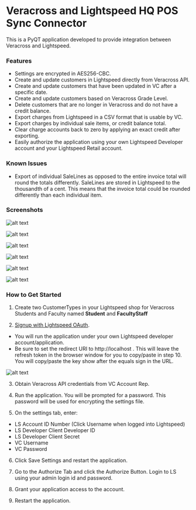 # Veracross and Lightspeed HQ POS Sync Connector

This is a PyQT application developed to provide integration between Veracross and Lightspeed.

### Features
* Settings are encrypted in AES256-CBC.
* Create and update customers in Lightspeed directly from Veracross API.
* Create and update customers that have been updated in VC after a specific date.
* Create and update customers based on Veracross Grade Level.
* Delete customers that are no longer in Veracross and do not have a credit balance.
* Export charges from Lightspeed in a CSV format that is usable by VC.
* Export charges by individual sale items, or credit balance total.
* Clear charge accounts back to zero by applying an exact credit after exporting.
* Easily authorize the application using your own Lightspeed Developer account and your Lightspeed Retail account.

### Known Issues
* Export of individual SaleLines as opposed to the entire invoice total will round the totals differently. 
SaleLines are stored in Lightspeed to the thousandth of a cent.  This means that the invoice total could be rounded 
differently than each individual item.

### Screenshots
![alt text](images/sync.png "Sync Tab")

![alt text](images/export.png "Export Tab")

![alt text](images/export_options.png "Export Options Tab")

![alt text](images/settings.png "Settings Tab")

![alt text](images/password_tab.png "Password Tab")

![alt text](images/authorize.png "Authorize Tab")


### How to Get Started
1) Create two CustomerTypes in your Lightspeed shop for Veracross Students and Faculty named **Student** and **FacultyStaff**

2) [Signup with Lightspeed OAuth](https://cloud.lightspeedapp.com/oauth/register.php).
* You will run the application under your own Lightspeed developer account/application.
* Be sure to set the redirect URI to http://localhost . This will leave the refresh token in the browser window for you 
to copy/paste in step 10. You will copy/paste the key show after the equals sign in the URL.

![alt text](images/ls_oauth_signup.png "LS OAuth")

3) Obtain Veracross API credentials from VC Account Rep.
    
4) Run the application.  You will be prompted for a password.  This password will be used for encrypting the settings file.

5) On the settings tab, enter:
* LS Account ID Number (Click Username when logged into Lightspeed)
* LS Developer Client Developer ID
* LS Developer Client Secret
* VC Username
* VC Password

6) Click Save Settings and restart the application.

7) Go to the Authorize Tab and click the Authorize Button.  Login to LS using your admin login id and password.

8) Grant your application access to the account. 

10) Restart the application.